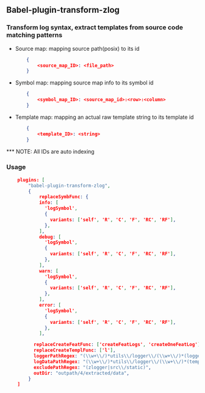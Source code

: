 ## Babel-plugin-transform-zlog

### Transform log syntax, extract templates from source code matching patterns

- Source map: mapping source path(posix) to its id

  ```json
      {
          <source_map_ID>: <file_path>
      }
  ```

- Symbol map: mapping source map info to its symbol id

  ```json
      {
          <symbol_map_ID>: <source_map_id>:<row>:<column>
      }
  ```

- Template map: mapping an actual raw template string to its template id

  ```json
      {
          <template_ID>: <string>
      }
  ```

\*\*\* NOTE: All IDs are auto indexing

### Usage

```json
    plugins: [
        "babel-plugin-transform-zlog",
        {
            replaceSymbFunc: {
            info: [
              'logSymbol',
              {
                variants: ['self', 'R', 'C', 'F', 'RC', 'RF'],
              },
            ],
            debug: [
              'logSymbol',
              {
                variants: ['self', 'R', 'C', 'F', 'RC', 'RF'],
              },
            ],
            warn: [
              'logSymbol',
              {
                variants: ['self', 'R', 'C', 'F', 'RC', 'RF'],
              },
            ],
            error: [
              'logSymbol',
              {
                variants: ['self', 'R', 'C', 'F', 'RC', 'RF'],
              },
            ],

          replaceCreateFeatFunc: ['createFeatLogs', 'createOneFeatLog'],
          replaceCreateTemplFunc: ['l'],
          loggerPathRegex: "(\\w+\\/)*utils\\/logger\\/(\\w+\\/)*(logger)$",
          logDataPathRegex: "(\\w+\\/)*utils\\/logger\\/(\\w+\\/)*(templates(-\\w+)+|templates)$",
          excludePathRegex: "(zlogger|src\\/static)",
          outDir: "outpath/4/extracted/data",
        }
    ]
```
